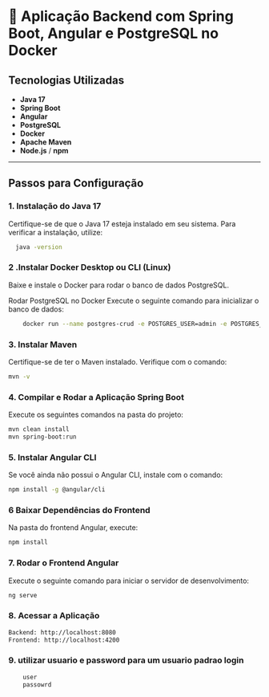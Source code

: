 # 🚀 Aplicação Backend com Spring Boot, Angular e PostgreSQL no Docker

## Tecnologias Utilizadas

- **Java 17**
- **Spring Boot**
- **Angular**
- **PostgreSQL**
- **Docker**
- **Apache Maven**
- **Node.js** / **npm**

---

## Passos para Configuração

### 1. Instalação do Java 17

Certifique-se de que o Java 17 esteja instalado em seu sistema. Para verificar a instalação, utilize:

```bash
  java -version
```

### 2 .Instalar Docker Desktop ou CLI (Linux)
Baixe e instale o Docker para rodar o banco de dados PostgreSQL.

Rodar PostgreSQL no Docker
Execute o seguinte comando para inicializar o banco de dados:

```bash
    docker run --name postgres-crud -e POSTGRES_USER=admin -e POSTGRES_PASSWORD=admin -e POSTGRES_DB=crud_db -p 5432:5432 -d postgres
```
### 3. Instalar Maven
Certifique-se de ter o Maven instalado. Verifique com o comando:

```bash
mvn -v
```

### 4. Compilar e Rodar a Aplicação Spring Boot
Execute os seguintes comandos na pasta do projeto:

```bash
mvn clean install
mvn spring-boot:run
```

### 5. Instalar Angular CLI
Se você ainda não possui o Angular CLI, instale com o comando:

```bash
npm install -g @angular/cli
```
### 6 Baixar Dependências do Frontend
Na pasta do frontend Angular, execute:

```bash
npm install
```

### 7. Rodar o Frontend Angular
Execute o seguinte comando para iniciar o servidor de desenvolvimento:

```bash
ng serve
```
### 8. Acessar a Aplicação

```bash
Backend: http://localhost:8080
Frontend: http://localhost:4200
```

### 9. utilizar usuario e password para um usuario padrao login

```bash
    user
    passowrd
    
